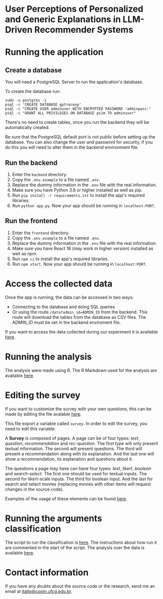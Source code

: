 # User Perceptions of Personalized and Generic Explanations in LLM-Driven Recommender Systems

# Running the application

## Create a database

You will need a PostgreSQL Server to run the application's database.

To create the database run:
```shell
sudo -u postgres -i
psql -c 'CREATE DATABASE gptrecexp'
psql -c "CREATE USER adminuser WITH ENCRYPTED PASSWORD 'adminpass'"
psql -c "GRANT ALL PRIVILEGES ON DATABASE psim TO adminuser"
```

There's no need to create tables, once you run the backend they will be automatically created.

Be sure that the PostgreSQL default port is not public before setting up the database. You can also change the user and password for security, if you do this you will need to alter them in the backend environment file.

## Run the backend

1. Enter the `backend` directory.
2. Copy the `.env.example` to a file named `.env`.
3. Replace the dummy information in the `.env` file with the real information.
4. Make sure you have Python 3.8 or higher installed as well as pip.
5. Run `pip install -r requirements.txt` to install the app's required libraries.
6. Run `python app.py`. Now your app should be running in `localhost:PORT`.

## Run the frontend

1. Enter the `frontend` directory.
2. Copy the `.env.example` to a file named `.env`.
3. Replace the dummy information in the `.env` file with the real information.
4. Make sure you have React 18 (may work in higher version) installed as well as npm.
5. Run `npm ci` to install the app's required libraries.
6. Run `npm start`. Now your app should be running in `localhost:PORT`.

# Access the collected data

Once the app is running, the data can be accessed in two ways:
- Connecting to the database and doing SQL queries
- Or using the route `/data?admin_id=ADMIN_ID` from the backend. This route will download the tables from the database as CSV files. The ADMIN_ID must be set in the backend enviroment file.

If you want to access the data collected during our experiment it is available [here](analysis/data).

# Running the analysis

The analysis were made using R. The R Markdown used for the analysis are available [here](analysis/).

# Editing the survey

If you want to customize the survey with your own questions, this can be made by editing the file avalable [here](frontend/src/survey_model.js).

This file export a variable called `survey`. In order to edit the survey, you need to edit this variable.

A **Survey** is composed of pages. A page can be of four types: *text*, *question*, *recommendation* and *rec-question*. The first type will only present textual information. The second will present questions. The third will present a recommendation along with its explanation. And the last one will show a recommendation, its explanation and questions about it.

The questions a page may have can have four types: *text*, *likert*, *boolean* and *search-select*. The first one should be used for textual inputs. The second for likert-scale inputs. The third for boolean input. And the last for search and select movies (replacing movies with other items will request changes in the source code).

Examples of the usage of these elements can be found [here](frontend/src/survey_model.js).

# Running the arguments classification

The script to run the classification is [here](analysis/argument_classification.py). The instructions about how run it are commented in the start of the script. The analysis over the data is available [here](analysis/arguments_classification_analysis.Rmd).

# Contact information

If you have any doubts about the source code or the research, send me an email at itallo@copin.ufcg.edu.br.
